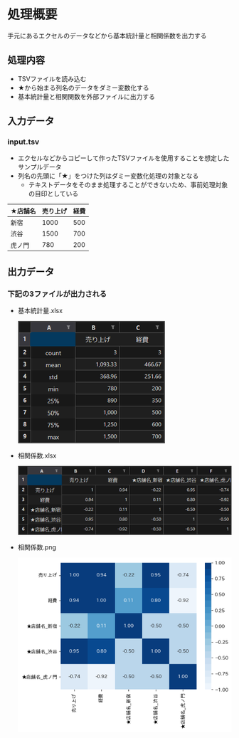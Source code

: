 # 処理概要

手元にあるエクセルのデータなどから基本統計量と相関係数を出力する

## 処理内容

* TSVファイルを読み込む
* ★から始まる列名のデータをダミー変数化する
* 基本統計量と相関関数を外部ファイルに出力する

## 入力データ

### input.tsv

* エクセルなどからコピーして作ったTSVファイルを使用することを想定したサンプルデータ
* 列名の先頭に「★」をつけた列はダミー変数化処理の対象となる
  * テキストデータをそのまま処理することができないため、事前処理対象の目印としている

| ★店舗名 | 売り上げ | 経費 |
| ------- | -------- | ---- |
| 新宿    | 1000     | 500  |
| 渋谷    | 1500     | 700  |
| 虎ノ門  | 780      | 200  |

## 出力データ

### 下記の3ファイルが出力される

* 基本統計量.xlsx

  ![](基本統計量.xlsx.png)

* 相関係数.xlsx

  ![](相関係数.xlsx.png)

* 相関係数.png

  ![](相関係数.png)